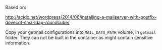 Based on:

http://acidx.net/wordpress/2014/06/installing-a-mailserver-with-postfix-dovecot-sasl-ldap-roundcube/

Copy your getmail configurations into `MAIL_DATA_PATH` volume, in `getmail` folder. They can not be built in the container as might contain sensitive information.
